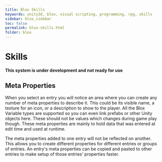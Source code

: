 ```yaml
---
title: Blox Skills
keywords: unity3d, blox, visual scripting, programming, rpg, skills
sidebar: blox_sidebar
toc: false
permalink: blox-skills.html
folder: blox
---
```


Skills
======

**This system is under development and not ready for use**


Meta Properties
---------------

When you select an entry you will notice an area where you can create any number of meta properties to describe it. This could be its visible name, a texture for an icon, or a description to show to the player. All the Blox Variable types are supported so you can even link prefabs or other Unity objects here. These should not be values which changes during game play though. These meta properties are mainly to hold data that was entered at edit time and used at runtime.

The meta properties added to one entry will not be reflected on another. This allows you to create different properties for different entries or groups of entries. An entry's meta properties can be copied and pasted to other entries to make setup of those entries' properties faster.